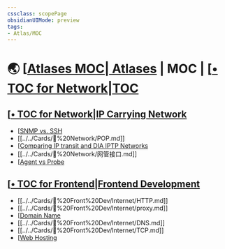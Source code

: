 ```yaml
---
cssclass: scopePage
obsidianUIMode: preview
tags:
- Atlas/MOC
---
```

# 🌏 [[Atlases MOC| Atlases](../Atlases%20MOC.md) | MOC | [[• TOC for Network|TOC](../../Cards/%F0%9F%93%A1%20Network/%E2%80%A2%20TOC%20for%20Network.md)

## [[• TOC for Network|IP Carrying Network](../../Cards/%F0%9F%93%A1%20Network/%E2%80%A2%20TOC%20for%20Network.md)

- [[SNMP vs. SSH](../../Cards/%F0%9F%93%A1%20Network/SNMP%20vs.%20SSH.md)
- [[../../Cards/📡%20Network/POP.md]]
- [[Comparing IP transit and DIA IPTP Networks](../../Cards/%F0%9F%93%A1%20Network/Comparing%20IP%20transit%20and%20DIA%20IPTP%20Networks.md)
- [[../../Cards/📡%20Network/网管接口.md]]
- [[Agent vs Probe](../../Cards/%F0%9F%93%A1%20Network/Agent%20vs%20Probe.md)

## [[• TOC for Frontend|Frontend Development](../../Cards/%F0%9F%93%B2%20Front%20Dev/%E2%80%A2%20TOC%20for%20Frontend.md)

- [[../../Cards/📲%20Front%20Dev/Internet/HTTP.md]]
- [[../../Cards/📲%20Front%20Dev/Internet/proxy.md]]
- [[Domain Name](../../Cards/%F0%9F%93%B2%20Front%20Dev/Internet/Domain%20Name.md)
- [[../../Cards/📲%20Front%20Dev/Internet/DNS.md]]
- [[../../Cards/📲%20Front%20Dev/Internet/TCP.md]]
- [[Web Hosting](../../Cards/%F0%9F%93%B2%20Front%20Dev/Internet/Web%20Hosting.md)